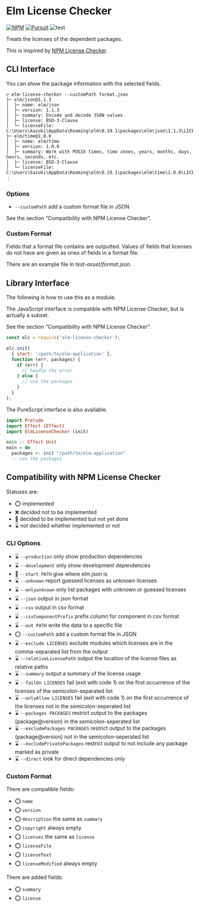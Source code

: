 # Elm License Checker

[![NPM][npm-badge]][npm] [![Pursuit][pursuit-badge]][pursuit] ![test](https://github.com/kakkun61/elm-license-checker/workflows/test/badge.svg)

[npm]: https://www.npmjs.com/package/elm-license-checker
[npm-badge]: https://img.shields.io/npm/v/elm-license-checker
[pursuit]: https://pursuit.purescript.org/packages/purescript-elm-license-checker/
[pursuit-badge]: https://img.shields.io/badge/pursuit-v2.3.0-%231d222d

Treats the licenses of the dependent packages.

This is inspired by [NPM License Checker](https://github.com/davglass/license-checker).

## CLI Interface

You can show the package information with the selected fields.

```
> elm-license-checker --customPath format.json
├─ elm/json@1.1.3
│  ├─ name: elm/json
│  ├─ version: 1.1.3
│  ├─ summary: Encode and decode JSON values
│  ├─ license: BSD-3-Clause
│  └─ licenseFile: C:\Users\kazuki\AppData\Roaming\elm\0.19.1\packages\elm\json\1.1.3\LICENSE
├─ elm/time@1.0.0
│  ├─ name: elm/time
│  ├─ version: 1.0.0
│  ├─ summary: Work with POSIX times, time zones, years, months, days, hours, seconds, etc.
│  ├─ license: BSD-3-Clause
│  └─ licenseFile: C:\Users\kazuki\AppData\Roaming\elm\0.19.1\packages\elm\time\1.0.0\LICENSE
：
```

### Options

- `--customPath` add a custom format file in JSON

See the section “Compatibility with NPM License Checker”.

### Custom Format

Fields that a format file contains are outputted. Values of fields that licenses do not have are given as ones of fields in a format file.

There are an example file in _test-asset/format.json_.

## Library Interface

The following is how to use this as a module.

The JavaScript interface is compatible with NPM License Checker, but is actually a subset.

See the section “Compatibility with NPM License Checker”.

```javascript
const elc = require('elm-license-checker');

elc.init(
  { start: '/path/to/elm-application' },
  function (err, packages) {
    if (err) {
      // handle the error
    } else {
      // use the packages
    }
  }
);
```

The PureScript interface is also available.

```purescript
import Prelude
import Effect (Effect)
import ElmLicenseChecker (init)

main :: Effect Unit
main = do
  packages <- init "/path/to/elm-application"
  -- use the packages
```

## Compatibility with NPM License Checker

Statuses are:

- ⭕ implemented
- ❌ decided not to be implemented
- 📄 decided to be implemented but not yet done
- ⌛ not decided whether implemented or not

### CLI Options

- ⌛ `--production` only show production dependencies
- ⌛ `--development` only show development dependencies
- 📄 `--start PATH` give where elm.json is
- ⌛ `--unknown` report guessed licenses as unknown licenses
- ⌛ `--onlyunknown` only list packages with unknown or guessed licenses
- ⌛ `--json` output in json format
- ⌛ `--csv` output in csv format
- ⌛ `--csvComponentPrefix` prefix column for component in csv format
- ⌛ `--out PATH` write the data to a specific file
- ⭕ `--customPath` add a custom format file in JSON
- ⌛ `--exclude LICENSES` exclude modules which licenses are in the comma-separated list from the output
- ⌛ `--relativeLicensePath` output the location of the license files as relative paths
- ⌛ `--summary` output a summary of the license usage
- ⌛ `--failOn LICENSES` fail (exit with code 1) on the first occurrence of the licenses of the semicolon-separated list
- ⌛ `--onlyAllow LICENSES` fail (exit with code 1) on the first occurrence of the licenses not in the semicolon-seperated list
- ⌛ `--packages PACKAGES` restrict output to the packages (package@version) in the semicolon-seperated list
- ⌛ `--excludePackages PACKAGES` restrict output to the packages (package@version) not in the semicolon-seperated list
- ⌛ `--excludePrivatePackages` restrict output to not include any package marked as private
- ⌛ `--direct` look for direct dependencies only

### Custom Format

There are compatible fields:

- ⭕ `name`
- ⭕ `version`
- ⭕ `description` the same as `summary`
- ⭕ `copyright` always empty
- ⭕ `licenses` the same as `license`
- ⭕ `licenseFile`
- ⭕ `licenseText`
- ⭕ `licenseModified` always empty

There are added fields:

- ⭕ `summary`
- ⭕ `license`
